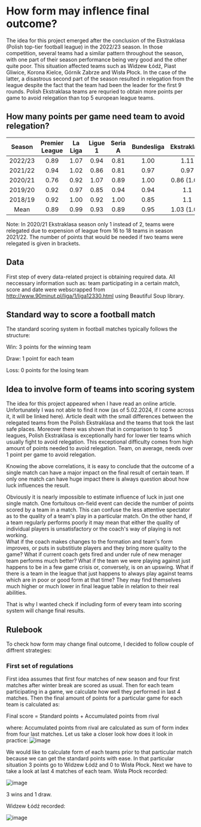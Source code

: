 # How form may inflence final outcome? 
The idea for this project emerged after the conclusion of the Ekstraklasa (Polish top-tier football league) in the 2022/23 season. In those competition, several teams had a similar pattern throughout the season, with one part of their season performance being very good and the other quite poor. This situation affected teams such as Widzew Łódź, Piast Gliwice, Korona Kielce, Górnik Zabrze and Wisła Płock. In the case of the latter, a disastrous second part of the season resulted in relegation from the league despite the fact that the team had been the leader for the first 9 rounds. Polish Ekstraklasa teams are requried to obtain more points per game to avoid relegation than top 5 european league teams.

## How many points per game need team to avoid relegation?
|Season|Premier League|La Liga|Ligue 1|Seria A|Bundesliga|Ekstraklasa|
| :-------------: |:-------------:| :-----:|:-----:|:------:|:----:|:----:|
| 2022/23      |0.89|1.07|0.94     |    0.81 |1.00     |    1.11 |
| 2021/22      |0.94|1.02|0.86     |    0.81 |0.97     |    0.97 |
| 2020/21      |0.76|0.92|1.07     |    0.89 |1.00      |    0.86 (1.00)|
| 2019/20      |0.92|0.97|0.85      |    0.94 |0.94      |   1.1|
| 2018/19      |0.92|1.00|0.92      |    1.00 |0.85     |    1.1 |
| Mean      |0.89|0.99|0.93      |    0.89 |0.95     |    1.03 (1.06) |

Note: In 2020/21 Ekstraklasa season only 1 instead of 2, teams were relegated due to expension of league from 16 to 18 teams in season 2021/22. 
The number of points that would be needed if two teams were relegated is given in brackets.

## Data
First step of every data-related project is obtaining required data. All neccessary information such as: team participating in a certain match, score and date were webscrapped from http://www.90minut.pl/liga/1/liga12330.html using Beautiful Soup library.

##  Standard way to score a football match
The standard scoring system in football matches typically follows the structure:

Win: 3 points for the winning team

Draw: 1 point for each team

Loss: 0 points for the losing team

## Idea to involve form of teams into scoring system
The idea for this project appeared when I have read an online article. Unfortunately I was not able to find it now (as of 5.02.2024, if I come across it, it will be linked here). Article dealt with the small differences between the relegated teams from the Polish Ekstraklasa and the teams that took the last safe places. Moreover there was shown that in comparison to top 5 leagues, Polish Ekstraklasa is exceptionally hard for lower tier teams which usually fight to avoid relegation. This exceptional difficulty comes from high amount of points needed to avoid relegation. Team, on average, needs over 1 point per game to avoid relegation.

Knowing the above correlations, it is easy to conclude that the outcome of a single match can have a major impact on the final result of certain team. If only one match can have huge impact there is always question about how luck influences the result.

Obviously it is nearly impossible to estimate influence of luck in just one single match. One fortuitous on-field event can decide the number of points scored by a team in a match. This can confuse the less attentive spectator as to the quality of a team's play in a particular match. On the other hand, if a team regularly performs poorly it may mean that either the quality of individual players is unsatisfactory or the coach's way of playing is not working.         
What if the coach makes changes to the formation and team's form improves, or puts in substitiute players and they bring more quality to the game? What if current coach gets fired and under rule of new menager team performs much better? What if the team we were playing against just happens to be in a few game crisis       or, conversely, is on an upswing. What if there is a team in the league that just happens to always play against teams which are in poor or good form at that time? They may find themselves much higher or much lower in final league table in relation to their real abilities. 

That is why I wanted check if including form of every team into scoring system will change final results.

## Rulebook 
To check how form may change final outcome, I decided to follow couple of diffrent strategies:

### First set of regulations

First idea assumes that first four matches of new season and four first matches after winter break are scored as usual.
Then for each team participating in a game, we calculate how well they performed in last 4 matches. Then the final amount of points for a particular game for each team is calculated as:

Final score = Standard points + Accumulated points from rival

where:
Accumulated points from rival are calculated as sum of form index from four last matches.
Let us take a closer look how does it look in practice:
![image](https://github.com/Wojsm2000/HowFormInfluencesFinalOutcome/assets/95697097/cb8d656c-5f33-4fcb-8b26-a5f5e62c48d6)

We would like to calculate form of each teams prior to that particular match because we can get the standard points with ease.
In that particular situation 3 points go to Widzew Łódź and 0 to Wisła Płock.
Next we have to take a look at last 4 matches of each team.
Wisła Płock recorded:

![image](https://github.com/Wojsm2000/HowFormInfluencesFinalOutcome/assets/95697097/058e93c1-24aa-4cf6-bc6d-d63a6b683c23)

3 wins and 1 draw. 

Widzew Łódź recorded:

![image](https://github.com/Wojsm2000/HowFormInfluencesFinalOutcome/assets/95697097/489c14f1-2bea-4413-8a61-67bafad45b34)




